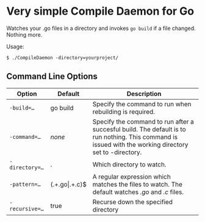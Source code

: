 # Very simple Compile Daemon for Go

Watches your .go files in a directory and invokes `go build` if
a file changed. Nothing more.

Usage:

	$ ./CompileDaemon -directory=yourproject/

## Command Line Options

Option    | Default     | Description
--------- | ----------- | -----------
`-build=…`   | go build    | Specify the command to run when rebuilding is required.
`-command=…` | *none*      | Specify the command to run after a succesful build. The default is to run nothing. This command is issued with the working directory set to -directory.
`-directory=…` | . | Which directory to watch.
`-pattern=…` | (.+\.go&#124;.+\.c)$ | A regular expression which matches the files to watch. The default watches *.go* and *.c* files.
`-recursive=…` | true      | Recurse down the specified directory
